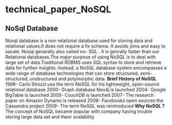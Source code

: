 # technical_paper_NoSQL

## NoSql Database

Nosql database is a non relational database used for storing data and relational values.It does not require a fix schema. It avoids joins and easy to sacale.
Nosql genarally also called no- SQL . It is genrally faster than our Relational databases.The major purpose of using NoSQL is to deal with large set of data.Traditional RDBMS uses SQL syntax to store and retrieve data for further insights. Instead, a NoSQL database system encompasses a wide range of database technologies that can store structured, semi-structured, unstructured and polymorphic data. 
**Brief History of NoSQL**
    1998- Carlo Strozzi use the term NoSQL for his lightweight, open-source relational database
    2000- Graph database Neo4j is launched
    2004- Google BigTable is launched
    2005- CouchDB is launched
    2007- The research paper on Amazon Dynamo is released
    2008- Facebooks open sources the Cassandra project
    2009- The term NoSQL was reintroduced
**Why NoSQL ?**
The concept of NoSQL became popular with company having trouble storing large data set and theor scalability
